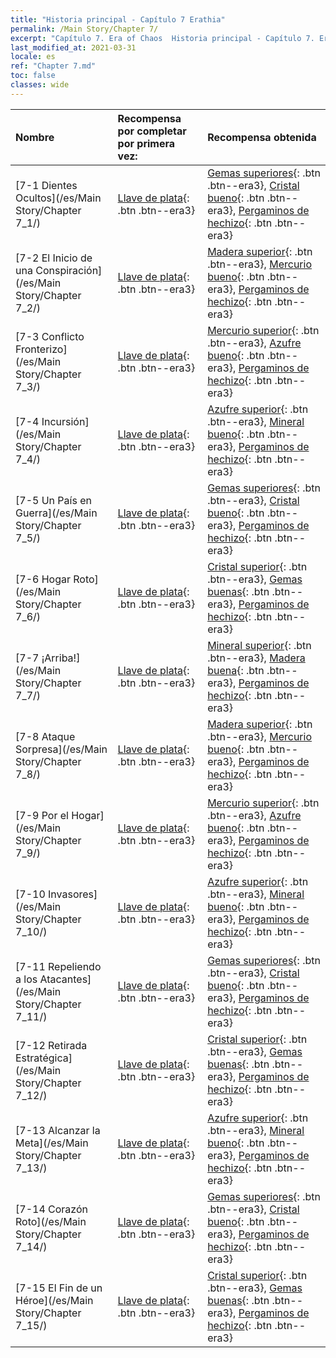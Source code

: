 ```yaml
---
title: "Historia principal - Capítulo 7 Erathia"
permalink: /Main Story/Chapter 7/
excerpt: "Capítulo 7. Era of Chaos  Historia principal - Capítulo 7. Erathia"
last_modified_at: 2021-03-31
locale: es
ref: "Chapter 7.md"
toc: false
classes: wide
---
```


  | Nombre |  Recompensa por completar por primera vez: | Recompensa obtenida |
  |:------------|:------------|:------------| 
  | [7-1 Dientes Ocultos](/es/Main Story/Chapter 7_1/) | [Llave de plata](/es/Items/con_693/){: .btn .btn--era3} | [Gemas superiores](/es/Items/mat_23/){: .btn .btn--era3}, [Cristal bueno](/es/Items/mat_17/){: .btn .btn--era3}, [Pergaminos de hechizo](/es/Items/con_694/){: .btn .btn--era3} |
  | [7-2 El Inicio de una Conspiración](/es/Main Story/Chapter 7_2/) | [Llave de plata](/es/Items/con_693/){: .btn .btn--era3} | [Madera superior](/es/Items/mat_20/){: .btn .btn--era3}, [Mercurio bueno](/es/Items/mat_14/){: .btn .btn--era3}, [Pergaminos de hechizo](/es/Items/con_694/){: .btn .btn--era3} |
  | [7-3 Conflicto Fronterizo](/es/Main Story/Chapter 7_3/) | [Llave de plata](/es/Items/con_693/){: .btn .btn--era3} | [Mercurio superior](/es/Items/mat_21/){: .btn .btn--era3}, [Azufre bueno](/es/Items/mat_15/){: .btn .btn--era3}, [Pergaminos de hechizo](/es/Items/con_694/){: .btn .btn--era3} |
  | [7-4 Incursión](/es/Main Story/Chapter 7_4/) | [Llave de plata](/es/Items/con_693/){: .btn .btn--era3} | [Azufre superior](/es/Items/mat_22/){: .btn .btn--era3}, [Mineral bueno](/es/Items/mat_12/){: .btn .btn--era3}, [Pergaminos de hechizo](/es/Items/con_694/){: .btn .btn--era3} |
  | [7-5 Un País en Guerra](/es/Main Story/Chapter 7_5/) | [Llave de plata](/es/Items/con_693/){: .btn .btn--era3} | [Gemas superiores](/es/Items/mat_23/){: .btn .btn--era3}, [Cristal bueno](/es/Items/mat_17/){: .btn .btn--era3}, [Pergaminos de hechizo](/es/Items/con_694/){: .btn .btn--era3} |
  | [7-6 Hogar Roto](/es/Main Story/Chapter 7_6/) | [Llave de plata](/es/Items/con_693/){: .btn .btn--era3} | [Cristal superior](/es/Items/mat_24/){: .btn .btn--era3}, [Gemas buenas](/es/Items/mat_16/){: .btn .btn--era3}, [Pergaminos de hechizo](/es/Items/con_694/){: .btn .btn--era3} |
  | [7-7 ¡Arriba!](/es/Main Story/Chapter 7_7/) | [Llave de plata](/es/Items/con_693/){: .btn .btn--era3} | [Mineral superior](/es/Items/mat_19/){: .btn .btn--era3}, [Madera buena](/es/Items/mat_13/){: .btn .btn--era3}, [Pergaminos de hechizo](/es/Items/con_694/){: .btn .btn--era3} |
  | [7-8 Ataque Sorpresa](/es/Main Story/Chapter 7_8/) | [Llave de plata](/es/Items/con_693/){: .btn .btn--era3} | [Madera superior](/es/Items/mat_20/){: .btn .btn--era3}, [Mercurio bueno](/es/Items/mat_14/){: .btn .btn--era3}, [Pergaminos de hechizo](/es/Items/con_694/){: .btn .btn--era3} |
  | [7-9 Por el Hogar](/es/Main Story/Chapter 7_9/) | [Llave de plata](/es/Items/con_693/){: .btn .btn--era3} | [Mercurio superior](/es/Items/mat_21/){: .btn .btn--era3}, [Azufre bueno](/es/Items/mat_15/){: .btn .btn--era3}, [Pergaminos de hechizo](/es/Items/con_694/){: .btn .btn--era3} |
  | [7-10 Invasores](/es/Main Story/Chapter 7_10/) | [Llave de plata](/es/Items/con_693/){: .btn .btn--era3} | [Azufre superior](/es/Items/mat_22/){: .btn .btn--era3}, [Mineral bueno](/es/Items/mat_12/){: .btn .btn--era3}, [Pergaminos de hechizo](/es/Items/con_694/){: .btn .btn--era3} |
  | [7-11 Repeliendo a los Atacantes](/es/Main Story/Chapter 7_11/) | [Llave de plata](/es/Items/con_693/){: .btn .btn--era3} | [Gemas superiores](/es/Items/mat_23/){: .btn .btn--era3}, [Cristal bueno](/es/Items/mat_17/){: .btn .btn--era3}, [Pergaminos de hechizo](/es/Items/con_694/){: .btn .btn--era3} |
  | [7-12 Retirada Estratégica](/es/Main Story/Chapter 7_12/) | [Llave de plata](/es/Items/con_693/){: .btn .btn--era3} | [Cristal superior](/es/Items/mat_24/){: .btn .btn--era3}, [Gemas buenas](/es/Items/mat_16/){: .btn .btn--era3}, [Pergaminos de hechizo](/es/Items/con_694/){: .btn .btn--era3} |
  | [7-13 Alcanzar la Meta](/es/Main Story/Chapter 7_13/) | [Llave de plata](/es/Items/con_693/){: .btn .btn--era3} | [Azufre superior](/es/Items/mat_22/){: .btn .btn--era3}, [Mineral bueno](/es/Items/mat_12/){: .btn .btn--era3}, [Pergaminos de hechizo](/es/Items/con_694/){: .btn .btn--era3} |
  | [7-14 Corazón Roto](/es/Main Story/Chapter 7_14/) | [Llave de plata](/es/Items/con_693/){: .btn .btn--era3} | [Gemas superiores](/es/Items/mat_23/){: .btn .btn--era3}, [Cristal bueno](/es/Items/mat_17/){: .btn .btn--era3}, [Pergaminos de hechizo](/es/Items/con_694/){: .btn .btn--era3} |
  | [7-15 El Fin de un Héroe](/es/Main Story/Chapter 7_15/) | [Llave de plata](/es/Items/con_693/){: .btn .btn--era3} | [Cristal superior](/es/Items/mat_24/){: .btn .btn--era3}, [Gemas buenas](/es/Items/mat_16/){: .btn .btn--era3}, [Pergaminos de hechizo](/es/Items/con_694/){: .btn .btn--era3} |
